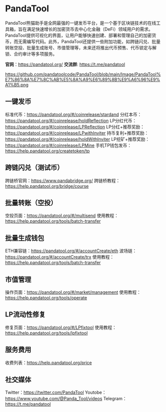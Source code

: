 # PandaTool
PandaTool熊猫助手是全网最强的一键发币平台，是一个基于区块链技术的在线工具箱，旨在满足快速增长的加密货币去中心化金融（DeFi）领域用户的需求。PandaTool提供可视化的界面，让用户能够快速创建、部署和管理自己的加密货币，而无需编写代码。此外，PandaTool还提供一些附加功能，如跨链闪兑、批量转账空投、批量生成账号、市值管理等，未来还将推出代币预售、代币锁定与解锁、合约审计等多项服务。

**官网**：https://pandatool.org/
**交流群**: https://t.me/pandatool

https://github.com/pandatoolcode/PandaTool/blob/main/Image/PandaTool%E7%86%8A%E7%8C%AB%E5%8A%A9%E6%89%8B%E9%A6%96%E9%A1%B5.png

## 一键发币
标准代币：https://pandatool.org/#/coinrelease/stardand
分红本币：https://pandatool.org/#/coinrelease/holdReflection
LP分红代币：https://pandatool.org/#/coinrelease/LPReflection
LP分红+推荐奖励：https://pandatool.org/#/coinrelease/LPwithInviter
持币复利+推荐奖励：https://pandatool.org/#/coinrelease/holdWithInviter
LP挖矿+推荐奖励：https://pandatool.org/#/coinrelease/LPMine
手机TP钱包发币：https://help.pandatool.org/createtoken/tp

## 跨链闪兑（测试币）
跨链桥官网：https://www.pandabridge.org/
跨链桥教程：https://help.pandatool.org/bridge/course

## 批量转账（空投）
空投页面：https://pandatool.org/#/multisend
使用教程：https://help.pandatool.org/tools/batch-transfer

## 批量生成钱包
ETH兼容链：https://pandatool.org/#/accountCreate/eth
波场链：https://pandatool.org/#/accountCreate/trx
使用教程：https://help.pandatool.org/tools/batch-transfer

## 市值管理
操作页面：https://pandatool.org/#/market/management
使用教程：https://help.pandatool.org/tools/operate

## LP流动性修复
修复页面：https://pandatool.org/#/LPfixtool
使用教程：https://help.pandatool.org/tools/lpfixtool

## 服务费用
收费列表：https://help.pandatool.org/price

## 社交媒体
Twitter：https://twitter.com/PandaTool
Youtobe：https://www.youtube.com/@Panda_Tool/videos
Telegram：https://t.me/pandatool
